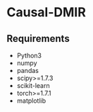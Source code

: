 # Causal-DMIR

## Requirements

- Python3
- numpy
- pandas
- scipy>=1.7.3
- scikit-learn
- torch>=1.7.1
- matplotlib
